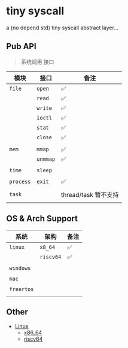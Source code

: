 # tiny syscall
a (no depend std) tiny syscall abstract layer...



## Pub API

> 系统调用 接口

| 模块     | 接口 | 备注                 |
| ------- | ---------- | -------------------- |
| `file`  | `open  `     | :white_check_mark: |
|         | `read  `     | :white_check_mark: |
|         | `write `     | :white_check_mark: |
|         | `ioctl `     | :white_check_mark: |
|         | `stat  `     | :white_check_mark: |
|         | `close `     | :white_check_mark: |
|         |              |                |
| `mem`   | `mmap  `     | :white_check_mark: |
|         | `unmmap`     | :white_check_mark: |
|         |              |                |
| `time`  | `sleep `     |                |
|         |              |                |
| `process` | `exit  `     | :white_check_mark: |
|         |            |                      |
| `task`  |            | thread/task 暂不支持 |
|         |            |                      |



## OS & Arch Support

| 系统       | 架构      | 备注               |
| ---------- | --------- | ------------------ |
| `linux`    | `x8_64`   | :white_check_mark: |
|            | `riscv64` | :white_check_mark: |
|            |           |                    |
| `windows`  |           |                    |
|            |           |                    |
| `mac`      |           |                    |
|            |           |                    |
| `freertos` |           |                    |
|            |           |                    |



## Other

- [Linux](https://github.com/torvalds/linux)
  - [x86_64](https://x64.syscall.sh/)
  - [riscv64](https://jborza.com/post/2021-05-11-riscv-linux-syscalls)
